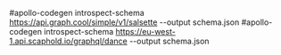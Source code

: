 #apollo-codegen introspect-schema https://api.graph.cool/simple/v1/salsette --output schema.json
#apollo-codegen introspect-schema https://eu-west-1.api.scaphold.io/graphql/dance --output schema.json
